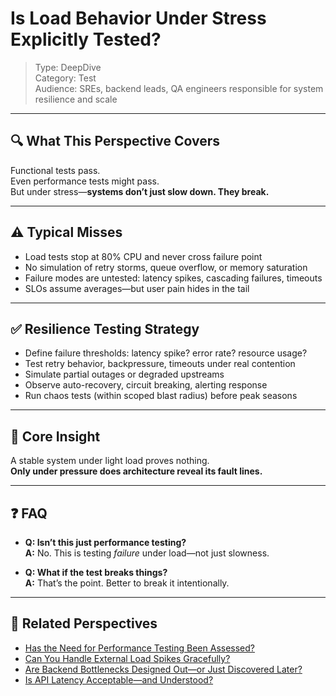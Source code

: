 # Is Load Behavior Under Stress Explicitly Tested?

> Type: DeepDive  
> Category: Test  
> Audience: SREs, backend leads, QA engineers responsible for system resilience and scale

---

## 🔍 What This Perspective Covers

Functional tests pass.  
Even performance tests might pass.  
But under stress—**systems don’t just slow down. They break.**

---

## ⚠️ Typical Misses

- Load tests stop at 80% CPU and never cross failure point  
- No simulation of retry storms, queue overflow, or memory saturation  
- Failure modes are untested: latency spikes, cascading failures, timeouts  
- SLOs assume averages—but user pain hides in the tail

---

## ✅ Resilience Testing Strategy

- Define failure thresholds: latency spike? error rate? resource usage?  
- Test retry behavior, backpressure, timeouts under real contention  
- Simulate partial outages or degraded upstreams  
- Observe auto-recovery, circuit breaking, alerting response  
- Run chaos tests (within scoped blast radius) before peak seasons

---

## 🧠 Core Insight

A stable system under light load proves nothing.  
**Only under pressure does architecture reveal its fault lines.**

---

## ❓ FAQ

- **Q: Isn’t this just performance testing?**  
  **A:** No. This is testing *failure* under load—not just slowness.

- **Q: What if the test breaks things?**  
  **A:** That’s the point. Better to break it intentionally.

---

## 🔗 Related Perspectives

- [Has the Need for Performance Testing Been Assessed?](performance-test-plan.md)
- [Can You Handle External Load Spikes Gracefully?](../performance/external-pressure-resilience.md)
- [Are Backend Bottlenecks Designed Out—or Just Discovered Later?](../performance/backend-bottlenecks.md)
- [Is API Latency Acceptable—and Understood?](../performance/api-response-latency.md)
